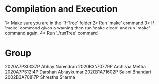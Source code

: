 # Compilation and Execution

1> Make sure you are in the 'R-Tree' folder
2> Run 'make' command
3> If 'make' command gives a warning then run 'make clean' and run 'make' command again.
4> Run './runTree' command

# Group

2020A7PS0037P Abhay Narendran
2020B3A70779P Archisha Metha
2020A7PS1214P Darshan Abhaykumar
2020B1A71602P Saloni Bhandari
2002B3A70817P Shrestha Sharma
